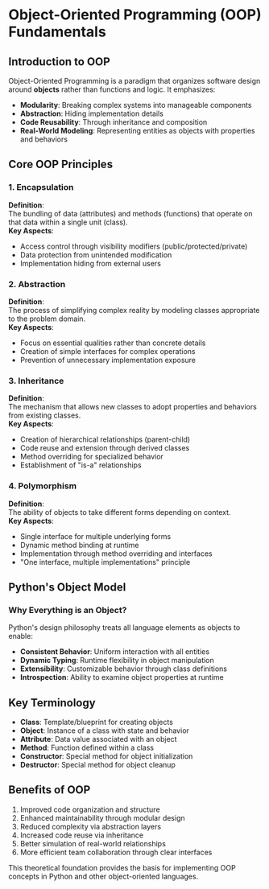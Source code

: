 # Object-Oriented Programming (OOP) Fundamentals

## Introduction to OOP
Object-Oriented Programming is a paradigm that organizes software design around **objects** rather than functions and logic. It emphasizes:
- **Modularity**: Breaking complex systems into manageable components
- **Abstraction**: Hiding implementation details
- **Code Reusability**: Through inheritance and composition
- **Real-World Modeling**: Representing entities as objects with properties and behaviors

## Core OOP Principles

### 1. Encapsulation
**Definition**:  
The bundling of data (attributes) and methods (functions) that operate on that data within a single unit (class).  
**Key Aspects**:
- Access control through visibility modifiers (public/protected/private)
- Data protection from unintended modification
- Implementation hiding from external users

### 2. Abstraction
**Definition**:  
The process of simplifying complex reality by modeling classes appropriate to the problem domain.  
**Key Aspects**:
- Focus on essential qualities rather than concrete details
- Creation of simple interfaces for complex operations
- Prevention of unnecessary implementation exposure

### 3. Inheritance
**Definition**:  
The mechanism that allows new classes to adopt properties and behaviors from existing classes.  
**Key Aspects**:
- Creation of hierarchical relationships (parent-child)
- Code reuse and extension through derived classes
- Method overriding for specialized behavior
- Establishment of "is-a" relationships

### 4. Polymorphism
**Definition**:  
The ability of objects to take different forms depending on context.  
**Key Aspects**:
- Single interface for multiple underlying forms
- Dynamic method binding at runtime
- Implementation through method overriding and interfaces
- "One interface, multiple implementations" principle

## Python's Object Model

### Why Everything is an Object?
Python's design philosophy treats all language elements as objects to enable:
- **Consistent Behavior**: Uniform interaction with all entities
- **Dynamic Typing**: Runtime flexibility in object manipulation
- **Extensibility**: Customizable behavior through class definitions
- **Introspection**: Ability to examine object properties at runtime

## Key Terminology
- **Class**: Template/blueprint for creating objects
- **Object**: Instance of a class with state and behavior
- **Attribute**: Data value associated with an object
- **Method**: Function defined within a class
- **Constructor**: Special method for object initialization
- **Destructor**: Special method for object cleanup

## Benefits of OOP
1. Improved code organization and structure  
2. Enhanced maintainability through modular design  
3. Reduced complexity via abstraction layers  
4. Increased code reuse via inheritance  
5. Better simulation of real-world relationships  
6. More efficient team collaboration through clear interfaces  

This theoretical foundation provides the basis for implementing OOP concepts in Python and other object-oriented languages.
